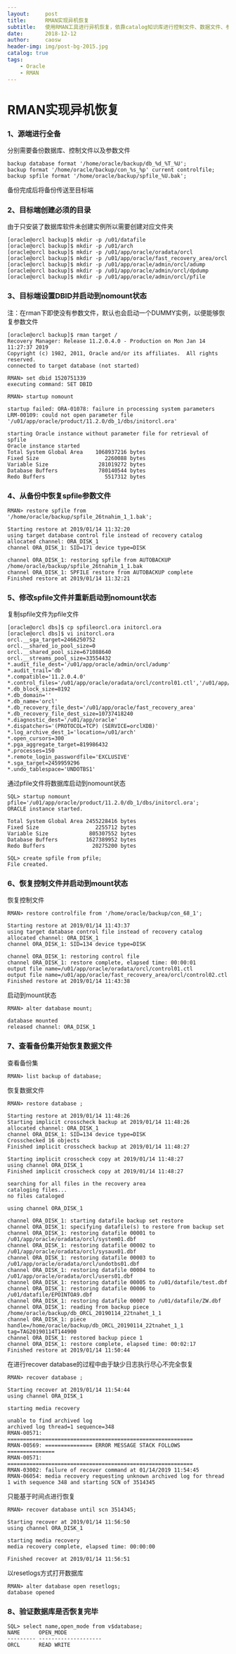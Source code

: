 ```yaml
---
layout:     post
title:      RMAN实现异机恢复
subtitle:   使用RMAN工具进行异机恢复，依靠catalog知识库进行控制文件、数据文件、参数文件等的恢复。
date:       2018-12-12
author:     caosw
header-img: img/post-bg-2015.jpg
catalog: true
tags:
    - Oracle
    - RMAN
---
```


# RMAN实现异机恢复

### 1、源端进行全备
分别需要备份数据库、控制文件以及参数文件

    backup database format '/home/oracle/backup/db_%d_%T_%U';
    backup format '/home/oracle/backup/con_%s_%p' current controlfile; 
    backup spfile format '/home/oracle/backup/spfile_%U.bak'; 

备份完成后将备份传送至目标端

### 2、目标端创建必须的目录
由于只安装了数据库软件未创建实例所以需要创建对应文件夹

    [oracle@orcl backup]$ mkdir -p /u01/datafile
    [oracle@orcl backup]$ mkdir -p /u01/arch
    [oracle@orcl backup]$ mkdir -p /u01/app/oracle/oradata/orcl
    [oracle@orcl backup]$ mkdir -p /u01/app/oracle/fast_recovery_area/orcl
    [oracle@orcl backup]$ mkdir -p /u01/app/oracle/admin/orcl/adump
    [oracle@orcl backup]$ mkdir -p /u01/app/oracle/admin/orcl/dpdump
    [oracle@orcl backup]$ mkdir -p /u01/app/oracle/admin/orcl/pfile 

### 3、目标端设置DBID并启动到nomount状态
注：在rman下即使没有参数文件，默认也会启动一个DUMMY实例，以便能够恢复参数文件

    [oracle@orcl backup]$ rman target /
    Recovery Manager: Release 11.2.0.4.0 - Production on Mon Jan 14 11:27:37 2019
    Copyright (c) 1982, 2011, Oracle and/or its affiliates.  All rights reserved.
    connected to target database (not started)
    
    RMAN> set dbid 1520751339
    executing command: SET DBID
    
    RMAN> startup nomount
    
    startup failed: ORA-01078: failure in processing system parameters
    LRM-00109: could not open parameter file '/u01/app/oracle/product/11.2.0/db_1/dbs/initorcl.ora'
    
    starting Oracle instance without parameter file for retrieval of spfile
    Oracle instance started
    Total System Global Area    1068937216 bytes
    Fixed Size                     2260088 bytes
    Variable Size                281019272 bytes
    Database Buffers             780140544 bytes
    Redo Buffers                   5517312 bytes

### 4、从备份中恢复spfile参数文件

    RMAN> restore spfile from '/home/oracle/backup/spfile_26tnahim_1_1.bak';
    
    Starting restore at 2019/01/14 11:32:20
    using target database control file instead of recovery catalog
    allocated channel: ORA_DISK_1
    channel ORA_DISK_1: SID=171 device type=DISK
    
    channel ORA_DISK_1: restoring spfile from AUTOBACKUP /home/oracle/backup/spfile_26tnahim_1_1.bak
    channel ORA_DISK_1: SPFILE restore from AUTOBACKUP complete
    Finished restore at 2019/01/14 11:32:21

### 5、修改spfile文件并重新启动到nomount状态
复制spfile文件为pfile文件

    [oracle@orcl dbs]$ cp spfileorcl.ora initorcl.ora
    [oracle@orcl dbs]$ vi initorcl.ora 
    orcl.__sga_target=2466250752
    orcl.__shared_io_pool_size=0
    orcl.__shared_pool_size=671088640
    orcl.__streams_pool_size=33554432
    *.audit_file_dest='/u01/app/oracle/admin/orcl/adump'
    *.audit_trail='db'
    *.compatible='11.2.0.4.0'
    *.control_files='/u01/app/oracle/oradata/orcl/control01.ctl','/u01/app/oracle/fast_recovery_area/orcl/control02.ctl'
    *.db_block_size=8192
    *.db_domain=''
    *.db_name='orcl'
    *.db_recovery_file_dest='/u01/app/oracle/fast_recovery_area'
    *.db_recovery_file_dest_size=10737418240
    *.diagnostic_dest='/u01/app/oracle'
    *.dispatchers='(PROTOCOL=TCP) (SERVICE=orclXDB)'
    *.log_archive_dest_1='location=/u01/arch'
    *.open_cursors=300
    *.pga_aggregate_target=819986432
    *.processes=150
    *.remote_login_passwordfile='EXCLUSIVE'
    *.sga_target=2459959296
    *.undo_tablespace='UNDOTBS1'

通过pfile文件将数据库启动到nomount状态

    SQL> startup nomount pfile='/u01/app/oracle/product/11.2.0/db_1/dbs/initorcl.ora';
    ORACLE instance started.
    
    Total System Global Area 2455228416 bytes
    Fixed Size                  2255712 bytes
    Variable Size             805307552 bytes
    Database Buffers         1627389952 bytes
    Redo Buffers               20275200 bytes
    
    SQL> create spfile from pfile;
    File created.

### 6、恢复控制文件并启动到mount状态
恢复控制文件

    RMAN> restore controlfile from '/home/oracle/backup/con_68_1';
    
    Starting restore at 2019/01/14 11:43:37
    using target database control file instead of recovery catalog
    allocated channel: ORA_DISK_1
    channel ORA_DISK_1: SID=134 device type=DISK
    
    channel ORA_DISK_1: restoring control file
    channel ORA_DISK_1: restore complete, elapsed time: 00:00:01
    output file name=/u01/app/oracle/oradata/orcl/control01.ctl
    output file name=/u01/app/oracle/fast_recovery_area/orcl/control02.ctl
    Finished restore at 2019/01/14 11:43:38

启动到mount状态

    RMAN> alter database mount;
    
    database mounted
    released channel: ORA_DISK_1

### 7、查看备份集开始恢复数据文件

查看备份集

    RMAN> list backup of database;

恢复数据文件

    RMAN> restore database ;
    
    Starting restore at 2019/01/14 11:48:26
    Starting implicit crosscheck backup at 2019/01/14 11:48:26
    allocated channel: ORA_DISK_1
    channel ORA_DISK_1: SID=134 device type=DISK
    Crosschecked 16 objects
    Finished implicit crosscheck backup at 2019/01/14 11:48:27
    
    Starting implicit crosscheck copy at 2019/01/14 11:48:27
    using channel ORA_DISK_1
    Finished implicit crosscheck copy at 2019/01/14 11:48:27
    
    searching for all files in the recovery area
    cataloging files...
    no files cataloged
    
    using channel ORA_DISK_1
    
    channel ORA_DISK_1: starting datafile backup set restore
    channel ORA_DISK_1: specifying datafile(s) to restore from backup set
    channel ORA_DISK_1: restoring datafile 00001 to /u01/app/oracle/oradata/orcl/system01.dbf
    channel ORA_DISK_1: restoring datafile 00002 to /u01/app/oracle/oradata/orcl/sysaux01.dbf
    channel ORA_DISK_1: restoring datafile 00003 to /u01/app/oracle/oradata/orcl/undotbs01.dbf
    channel ORA_DISK_1: restoring datafile 00004 to /u01/app/oracle/oradata/orcl/users01.dbf
    channel ORA_DISK_1: restoring datafile 00005 to /u01/datafile/test.dbf
    channel ORA_DISK_1: restoring datafile 00006 to /u01/datafile/EPOINTOA9.dbf
    channel ORA_DISK_1: restoring datafile 00007 to /u01/datafile/ZW.dbf
    channel ORA_DISK_1: reading from backup piece /home/oracle/backup/db_ORCL_20190114_22tnahet_1_1
    channel ORA_DISK_1: piece handle=/home/oracle/backup/db_ORCL_20190114_22tnahet_1_1 tag=TAG20190114T144900
    channel ORA_DISK_1: restored backup piece 1
    channel ORA_DISK_1: restore complete, elapsed time: 00:02:17
    Finished restore at 2019/01/14 11:50:44

在进行recover database的过程中由于缺少日志执行尽心不完全恢复

    RMAN> recover database ;
    
    Starting recover at 2019/01/14 11:54:44
    using channel ORA_DISK_1
    
    starting media recovery
    
    unable to find archived log
    archived log thread=1 sequence=348
    RMAN-00571: ===========================================================
    RMAN-00569: =============== ERROR MESSAGE STACK FOLLOWS ===============
    RMAN-00571: ===========================================================
    RMAN-03002: failure of recover command at 01/14/2019 11:54:45
    RMAN-06054: media recovery requesting unknown archived log for thread 1 with sequence 348 and starting SCN of 3514345

只能基于时间点进行恢复

    RMAN> recover database until scn 3514345;
    
    Starting recover at 2019/01/14 11:56:50
    using channel ORA_DISK_1
    
    starting media recovery
    media recovery complete, elapsed time: 00:00:00
    
    Finished recover at 2019/01/14 11:56:51

以resetlogs方式打开数据库

    RMAN> alter database open resetlogs;
    database opened

### 8、验证数据库是否恢复完毕

    SQL> select name,open_mode from v$database;
    NAME      OPEN_MODE
    --------- --------------------
    ORCL      READ WRITE